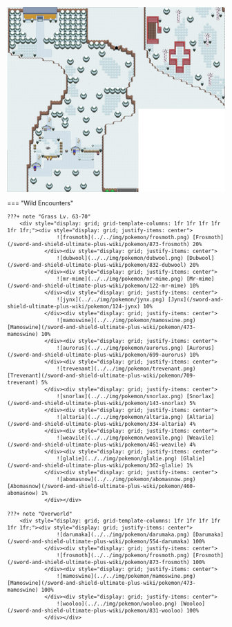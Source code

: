 <img src="../../img/routes/Freezington (Crown Tundra).png" alt="Freezington (Crown Tundra)"/>

=== "Wild Encounters"


	???+ note "Grass Lv. 63-70"
		<div style="display: grid; grid-template-columns: 1fr 1fr 1fr 1fr 1fr 1fr;"><div style="display: grid; justify-items: center">
                    ![frosmoth](../../img/pokemon/frosmoth.png) [Frosmoth](/sword-and-shield-ultimate-plus-wiki/pokemon/873-frosmoth) 20%
                </div><div style="display: grid; justify-items: center">
                    ![dubwool](../../img/pokemon/dubwool.png) [Dubwool](/sword-and-shield-ultimate-plus-wiki/pokemon/832-dubwool) 20%
                </div><div style="display: grid; justify-items: center">
                    ![mr-mime](../../img/pokemon/mr-mime.png) [Mr-mime](/sword-and-shield-ultimate-plus-wiki/pokemon/122-mr-mime) 10%
                </div><div style="display: grid; justify-items: center">
                    ![jynx](../../img/pokemon/jynx.png) [Jynx](/sword-and-shield-ultimate-plus-wiki/pokemon/124-jynx) 10%
                </div><div style="display: grid; justify-items: center">
                    ![mamoswine](../../img/pokemon/mamoswine.png) [Mamoswine](/sword-and-shield-ultimate-plus-wiki/pokemon/473-mamoswine) 10%
                </div><div style="display: grid; justify-items: center">
                    ![aurorus](../../img/pokemon/aurorus.png) [Aurorus](/sword-and-shield-ultimate-plus-wiki/pokemon/699-aurorus) 10%
                </div><div style="display: grid; justify-items: center">
                    ![trevenant](../../img/pokemon/trevenant.png) [Trevenant](/sword-and-shield-ultimate-plus-wiki/pokemon/709-trevenant) 5%
                </div><div style="display: grid; justify-items: center">
                    ![snorlax](../../img/pokemon/snorlax.png) [Snorlax](/sword-and-shield-ultimate-plus-wiki/pokemon/143-snorlax) 5%
                </div><div style="display: grid; justify-items: center">
                    ![altaria](../../img/pokemon/altaria.png) [Altaria](/sword-and-shield-ultimate-plus-wiki/pokemon/334-altaria) 4%
                </div><div style="display: grid; justify-items: center">
                    ![weavile](../../img/pokemon/weavile.png) [Weavile](/sword-and-shield-ultimate-plus-wiki/pokemon/461-weavile) 4%
                </div><div style="display: grid; justify-items: center">
                    ![glalie](../../img/pokemon/glalie.png) [Glalie](/sword-and-shield-ultimate-plus-wiki/pokemon/362-glalie) 1%
                </div><div style="display: grid; justify-items: center">
                    ![abomasnow](../../img/pokemon/abomasnow.png) [Abomasnow](/sword-and-shield-ultimate-plus-wiki/pokemon/460-abomasnow) 1%
                </div></div>

	???+ note "Overworld"
		<div style="display: grid; grid-template-columns: 1fr 1fr 1fr 1fr 1fr 1fr;"><div style="display: grid; justify-items: center">
                    ![darumaka](../../img/pokemon/darumaka.png) [Darumaka](/sword-and-shield-ultimate-plus-wiki/pokemon/554-darumaka) 100%
                </div><div style="display: grid; justify-items: center">
                    ![frosmoth](../../img/pokemon/frosmoth.png) [Frosmoth](/sword-and-shield-ultimate-plus-wiki/pokemon/873-frosmoth) 100%
                </div><div style="display: grid; justify-items: center">
                    ![mamoswine](../../img/pokemon/mamoswine.png) [Mamoswine](/sword-and-shield-ultimate-plus-wiki/pokemon/473-mamoswine) 100%
                </div><div style="display: grid; justify-items: center">
                    ![wooloo](../../img/pokemon/wooloo.png) [Wooloo](/sword-and-shield-ultimate-plus-wiki/pokemon/831-wooloo) 100%
                </div></div>



